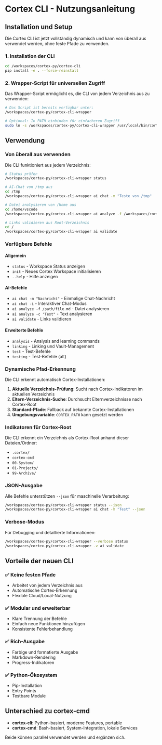 # Cortex CLI - Nutzungsanleitung

## Installation und Setup

Die Cortex CLI ist jetzt vollständig dynamisch und kann von überall aus verwendet werden, ohne feste Pfade zu verwenden.

### 1. Installation der CLI
```bash
cd /workspaces/cortex-py/cortex-cli
pip install -e . --force-reinstall
```

### 2. Wrapper-Script für universellen Zugriff
Das Wrapper-Script ermöglicht es, die CLI von jedem Verzeichnis aus zu verwenden:
```bash
# Das Script ist bereits verfügbar unter:
/workspaces/cortex-py/cortex-cli-wrapper

# Optional: In PATH einbinden für einfacheren Zugriff
sudo ln -s /workspaces/cortex-py/cortex-cli-wrapper /usr/local/bin/cortex-cli
```

## Verwendung

### Von überall aus verwenden
Die CLI funktioniert aus jedem Verzeichnis:

```bash
# Status prüfen
/workspaces/cortex-py/cortex-cli-wrapper status

# AI-Chat von /tmp aus
cd /tmp
/workspaces/cortex-py/cortex-cli-wrapper ai chat -m "Teste von /tmp"

# Datei analysieren von /home aus
cd /home/vscode
/workspaces/cortex-py/cortex-cli-wrapper ai analyze -f /workspaces/cortex-py/cortex/README.md

# Links validieren aus Root-Verzeichnis
cd /
/workspaces/cortex-py/cortex-cli-wrapper ai validate
```

### Verfügbare Befehle

#### Allgemein
- `status` - Workspace Status anzeigen
- `init` - Neues Cortex Workspace initialisieren
- `--help` - Hilfe anzeigen

#### AI-Befehle
- `ai chat -m "Nachricht"` - Einmalige Chat-Nachricht
- `ai chat -i` - Interaktiver Chat-Modus
- `ai analyze -f /path/file.md` - Datei analysieren
- `ai analyze -c "Text"` - Text analysieren
- `ai validate` - Links validieren

#### Erweiterte Befehle
- `analysis` - Analysis and learning commands
- `linking` - Linking und Vault-Management
- `test` - Test-Befehle
- `testing` - Test-Befehle (alt)

### Dynamische Pfad-Erkennung

Die CLI erkennt automatisch Cortex-Installationen:

1. **Aktuelle Verzeichnis-Prüfung**: Sucht nach Cortex-Indikatoren im aktuellen Verzeichnis
2. **Eltern-Verzeichnis-Suche**: Durchsucht Elternverzeichnisse nach Cortex-Root
3. **Standard-Pfade**: Fallback auf bekannte Cortex-Installationen
4. **Umgebungsvariable**: `CORTEX_PATH` kann gesetzt werden

### Indikatoren für Cortex-Root
Die CLI erkennt ein Verzeichnis als Cortex-Root anhand dieser Dateien/Ordner:
- `.cortex/`
- `cortex-cmd`
- `00-System/`
- `01-Projects/`
- `99-Archive/`

### JSON-Ausgabe
Alle Befehle unterstützen `--json` für maschinelle Verarbeitung:
```bash
/workspaces/cortex-py/cortex-cli-wrapper status --json
/workspaces/cortex-py/cortex-cli-wrapper ai chat -m "Test" --json
```

### Verbose-Modus
Für Debugging und detaillierte Informationen:
```bash
/workspaces/cortex-py/cortex-cli-wrapper --verbose status
/workspaces/cortex-py/cortex-cli-wrapper -v ai validate
```

## Vorteile der neuen CLI

### ✅ Keine festen Pfade
- Arbeitet von jedem Verzeichnis aus
- Automatische Cortex-Erkennung
- Flexible Cloud/Local-Nutzung

### ✅ Modular und erweiterbar
- Klare Trennung der Befehle
- Einfach neue Funktionen hinzufügen
- Konsistente Fehlerbehandlung

### ✅ Rich-Ausgabe
- Farbige und formatierte Ausgabe
- Markdown-Rendering
- Progress-Indikatoren

### ✅ Python-Ökosystem
- Pip-Installation
- Entry Points
- Testbare Module

## Unterschied zu cortex-cmd

- **cortex-cli**: Python-basiert, moderne Features, portable
- **cortex-cmd**: Bash-basiert, System-Integration, lokale Services

Beide können parallel verwendet werden und ergänzen sich.

